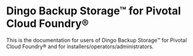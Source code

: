 # Dingo Backup Storage™ for Pivotal Cloud Foundry&reg;

This is the documentation for users of Dingo Backup Storage™ for Pivotal Cloud Foundry&reg; and for installers/operators/administrators.
